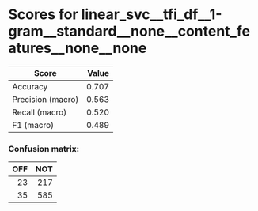 # Scores for linear_svc__tfi_df__1-gram__standard__none__content_features__none__none
|      Score      |Value|
|-----------------|----:|
|Accuracy         |0.707|
|Precision (macro)|0.563|
|Recall (macro)   |0.520|
|F1 (macro)       |0.489|

### Confusion matrix:
|OFF|NOT|
|--:|--:|
| 23|217|
| 35|585|
